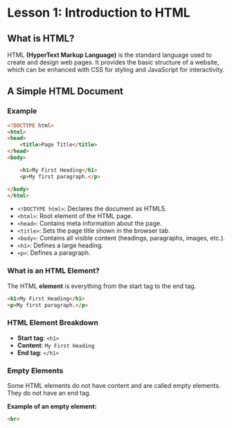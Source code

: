 # Lesson 1: Introduction to HTML

## What is HTML?
HTML **(HyperText Markup Language)** is the standard language used to create and design web pages. It provides the basic structure of a website, which can be enhanced with CSS for styling and JavaScript for interactivity.

## A Simple HTML Document

### Example

```html
<!DOCTYPE html>
<html>
<head>
    <title>Page Title</title>
</head>
<body>

    <h1>My First Heading</h1>
    <p>My first paragraph.</p>

</body>
</html>
```

- `<!DOCTYPE html>`: Declares the document as HTML5.
- `<html>`: Root element of the HTML page.
- `<head>`: Contains meta information about the page.
- `<title>`: Sets the page title shown in the browser tab.
- `<body>`: Contains all visible content (headings, paragraphs, images, etc.).
- `<h1>`: Defines a large heading.
- `<p>`: Defines a paragraph.

### What is an HTML Element?

The HTML **element** is everything from the start tag to the end tag.

```html
<h1>My First Heading</h1>
<p>My first paragraph.</p>
```

### HTML Element Breakdown

- **Start tag**: `<h1>`
- **Content**: `My First Heading`
- **End tag**: `</h1>`

### Empty Elements

Some HTML elements do not have content and are called empty elements. They do not have an end tag.

**Example of an empty element:**

```html
<br>
```





<!--stackedit_data:
eyJoaXN0b3J5IjpbLTEzMTYxNzE3MDQsLTQ3NTg1NDgxXX0=
-->